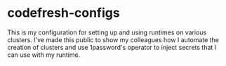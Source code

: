 # codefresh-configs

This is my configuration for setting up and using runtimes on various clusters. I've made this public to show my colleagues how I automate the creation of clusters and use 1password's operator to inject secrets that I can use with my runtime.